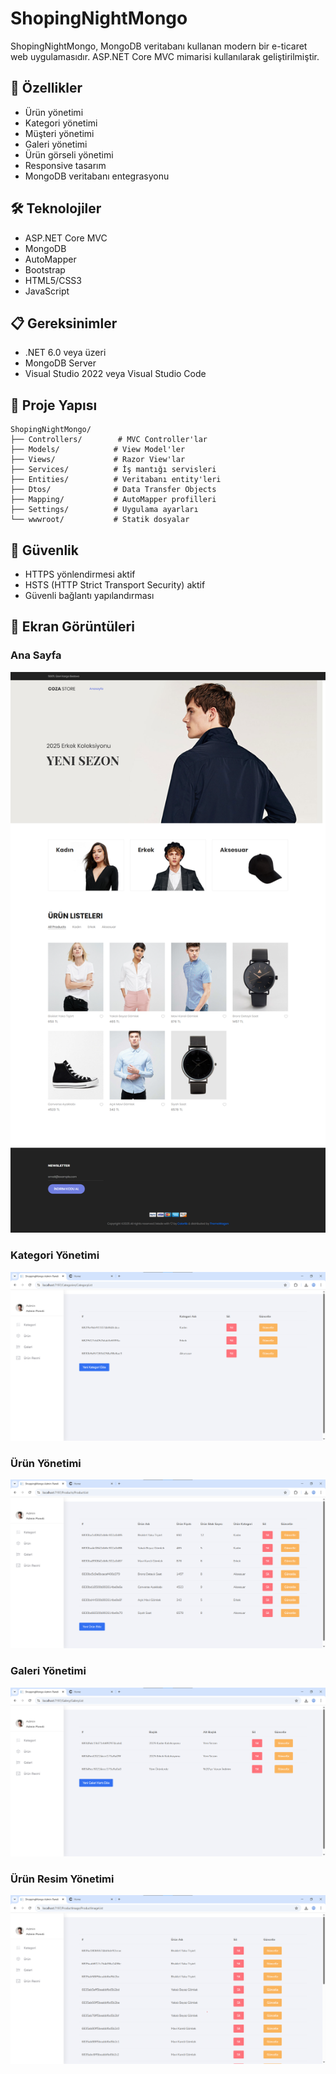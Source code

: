 # ShopingNightMongo

ShopingNightMongo, MongoDB veritabanı kullanan modern bir e-ticaret web uygulamasıdır. ASP.NET Core MVC mimarisi kullanılarak geliştirilmiştir.

## 🚀 Özellikler

- Ürün yönetimi
- Kategori yönetimi
- Müşteri yönetimi
- Galeri yönetimi
- Ürün görseli yönetimi
- Responsive tasarım
- MongoDB veritabanı entegrasyonu

## 🛠️ Teknolojiler

- ASP.NET Core MVC
- MongoDB
- AutoMapper
- Bootstrap
- HTML5/CSS3
- JavaScript

## 📋 Gereksinimler

- .NET 6.0 veya üzeri
- MongoDB Server
- Visual Studio 2022 veya Visual Studio Code

## 📁 Proje Yapısı

```
ShopingNightMongo/
├── Controllers/        # MVC Controller'lar
├── Models/            # View Model'ler
├── Views/             # Razor View'lar
├── Services/          # İş mantığı servisleri
├── Entities/          # Veritabanı entity'leri
├── Dtos/              # Data Transfer Objects
├── Mapping/           # AutoMapper profilleri
├── Settings/          # Uygulama ayarları
└── wwwroot/           # Statik dosyalar
```

## 🔐 Güvenlik

- HTTPS yönlendirmesi aktif
- HSTS (HTTP Strict Transport Security) aktif
- Güvenli bağlantı yapılandırması

## 📸 Ekran Görüntüleri

### Ana Sayfa
![Ana Sayfa](ShopingNightMongo/wwwroot/img/Home.png)

### Kategori Yönetimi
![Kategori Yönetimi](ShopingNightMongo/wwwroot/img/Kategori.png)

### Ürün Yönetimi
![Ürün Yönetimi](ShopingNightMongo/wwwroot/img/Ürün.png)

### Galeri Yönetimi
![Galeri Yönetimi](ShopingNightMongo/wwwroot/img/Galeri.png)

### Ürün Resim Yönetimi
![Ürün Resim Yönetimi](ShopingNightMongo/wwwroot/img/ÜrünResim.png) 
